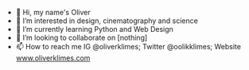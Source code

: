- 👋 Hi, my name's Oliver 
- 👀 I’m interested in design, cinematography and science 
- 🌱 I’m currently learning Python and Web Design
- 💞️ I’m looking to collaborate on [nothing]
- 📫 How to reach me IG @oliverklimes; Twitter @oolikklimes; Website www.oliverklimes.com

<!---
napoleon101/napoleon101 is a ✨ special ✨ repository because its `README.md` (this file) appears on your GitHub profile.
You can click the Preview link to take a look at your changes.
--->
